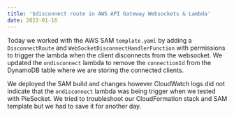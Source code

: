 ```yaml
---
title: '$disconnect route in AWS API Gateway Websockets & Lambda'
date: 2022-01-16
---
```


Today we worked with the AWS SAM `template.yaml` by adding a `DisconnectRoute` and `WebSocketDisconnectHandlerFunction` with permissions to trigger the lambda when the client disconnects from the websocket. We updated the `ondisconnect` lambda to remove the `connectionId` from the DynamoDB table where we are storing the connected clients.

We deployed the SAM build and changes however CloudWatch logs did not indicate that the `ondisconnect` lambda was being trigger when we tested with PieSocket. We tried to troubleshoot our CloudFormation stack and SAM template but we had to save it for another day.
